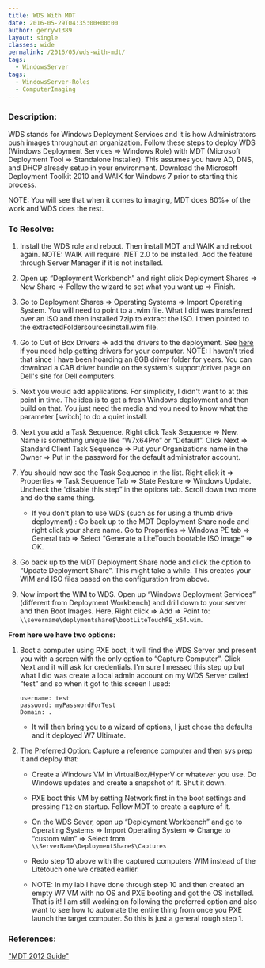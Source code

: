 ```yaml
---
title: WDS With MDT
date: 2016-05-29T04:35:00+00:00
author: gerryw1389
layout: single
classes: wide
permalink: /2016/05/wds-with-mdt/
tags:
  - WindowsServer
tags:
  - WindowsServer-Roles
  - ComputerImaging
---
```

<!--more-->

### Description:

WDS stands for Windows Deployment Services and it is how Administrators push images throughout an organization. Follow these steps to deploy WDS (Windows Deployment Services => Windows Role) with MDT (Microsoft Deployment Tool => Standalone Installer). This assumes you have AD, DNS, and DHCP already setup in your environment. Download the Microsoft Deployment Toolkit 2010 and WAIK for Windows 7 prior to starting this process.

NOTE: You will see that when it comes to imaging, MDT does 80%+ of the work and WDS does the rest.

### To Resolve:

1. Install the WDS role and reboot. Then install MDT and WAIK and reboot again. NOTE: WAIK will require .NET 2.0 to be installed. Add the feature through Server Manager if it is not installed.

2. Open up &#8220;Deployment Workbench&#8221; and right click Deployment Shares => New Share => Follow the wizard to set what you want up => Finish.

3. Go to Deployment Shares => Operating Systems => Import Operating System. You will need to point to a .wim file. What I did was transferred over an ISO and then installed 7zip to extract the ISO. I then pointed to the extractedFoldersourcesinstall.wim file.

4. Go to Out of Box Drivers => add the drivers to the deployment. See [here](https://blogs.msdn.microsoft.com/alex_semi/2013/11/05/harvesting-drivers-from-running-computer-cleaner-better-works-on-windows-7/) if you need help getting drivers for your computer. NOTE: I haven't tried that since I have been hoarding an 8GB driver folder for years. You can download a CAB driver bundle on the system's support/driver page on Dell's site for Dell computers.

5. Next you would add applications. For simplicity, I didn't want to at this point in time. The idea is to get a fresh Windows deployment and then build on that. You just need the media and you need to know what the parameter [switch] to do a quiet install.

6. Next you add a Task Sequence. Right click Task Sequence => New. Name is something unique like &#8220;W7x64Pro&#8221; or &#8220;Default&#8221;. Click Next => Standard Client Task Sequence => Put your Organizations name in the Owner => Put in the password for the default administrator account.

7. You should now see the Task Sequence in the list. Right click it => Properties => Task Sequence Tab => State Restore => Windows Update. Uncheck the &#8220;disable this step&#8221; in the options tab. Scroll down two more and do the same thing.

   - If you don't plan to use WDS (such as for using a thumb drive deployment) : Go back up to the MDT Deployment Share node and right click your share name. Go to Properties => Windows PE tab => General tab => Select &#8220;Generate a LiteTouch bootable ISO image&#8221; => OK.

8. Go back up to the MDT Deployment Share node and click the option to &#8220;Update Deployment Share&#8221;. This might take a while. This creates your WIM and ISO files based on the configuration from above.

9. Now import the WIM to WDS. Open up &#8220;Windows Deployment Services&#8221; (different from Deployment Workbench) and drill down to your server and then Boot Images. Here, Right click => Add => Point to: `\\severname\deplymentshare$\bootLiteTouchPE_x64.wim`.

**From here we have two options:**

1. Boot a computer using PXE boot, it will find the WDS Server and present you with a screen with the only option to &#8220;Capture Computer&#8221;. Click Next and it will ask for credentials. I'm sure I messed this step up but what I did was create a local admin account on my WDS Server called &#8220;test&#8221; and so when it got to this screen I used:

   ```escape
   username: test  
   password: myPasswordForTest  
   Domain: .
   ```

   - It will then bring you to a wizard of options, I just chose the defaults and it deployed W7 Ultimate.

2. The Preferred Option: Capture a reference computer and then sys prep it and deploy that:

   - Create a Windows VM in VirtualBox/HyperV or whatever you use. Do Windows updates and create a snapshot of it. Shut it down.

   - PXE boot this VM by setting Network first in the boot settings and pressing `F12` on startup. Follow MDT to create a capture of it.

   - On the WDS Sever, open up &#8220;Deployment Workbench&#8221; and go to Operating Systems => Import Operating System => Change to &#8220;custom wim&#8221; => Select from `\\ServerName\DeploymentShare$\Captures`

   - Redo step 10 above with the captured computers WIM instead of the Litetouch one we created earlier.

   - NOTE: In my lab I have done through step 10 and then created an empty W7 VM with no OS and PXE booting and got the OS installed. That is it! I am still working on following the preferred option and also want to see how to automate the entire thing from once you PXE launch the target computer. So this is just a general rough step 1.

### References:

["MDT 2012 Guide"](https://msadministrator.com/guides/mdt-2012-step-by-step-guide/)